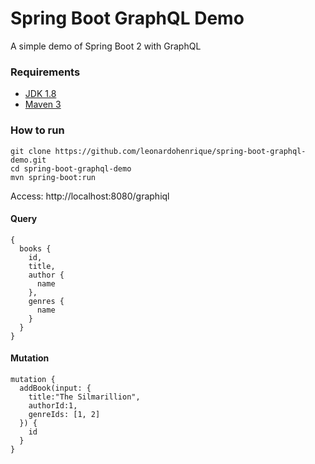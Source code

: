 # Spring Boot GraphQL Demo
A simple demo of Spring Boot 2 with GraphQL

### Requirements 

- [JDK 1.8](http://www.oracle.com/technetwork/java/javase/downloads/jdk8-downloads-2133151.html)
- [Maven 3](https://maven.apache.org)

### How to run

```
git clone https://github.com/leonardohenrique/spring-boot-graphql-demo.git
cd spring-boot-graphql-demo
mvn spring-boot:run
```

Access: http://localhost:8080/graphiql

#### Query

```
{
  books {
    id,
    title,
    author {
      name
    },
    genres {
      name
    }
  }
}
```

#### Mutation

```
mutation {
  addBook(input: {
    title:"The Silmarillion",
    authorId:1,
    genreIds: [1, 2]
  }) {
    id
  }
}
```
